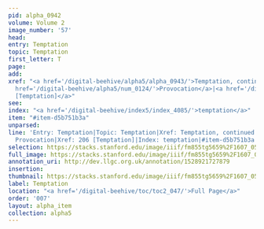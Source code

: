 ```yaml
---
pid: alpha_0942
volume: Volume 2
image_number: '57'
head: 
entry: Temptation
topic: Temptation
first_letter: T
page: 
add: 
xref: "<a href='/digital-beehive/alpha5/alpha_0943/'>Temptation, continued</a>|Instigation|<a
  href='/digital-beehive/alpha5/num_0124/'>Provocation</a>|<a href='/digital-beehive/num1/num_0216/'>206
  [Temptation]</a>"
see: 
index: "<a href='/digital-beehive/index5/index_4085/'>temptation</a>"
item: "#item-d5b751b3a"
unparsed: 
line: 'Entry: Temptation|Topic: Temptation|Xref: Temptation, continued|Xref: Instigation|Xref:
  Provocation|Xref: 206 [Temptation]|Index: temptation|#item-d5b751b3a'
selection: https://stacks.stanford.edu/image/iiif/fm855tg5659%2F1607_0524/360,4572,3154,565/full/0/default.jpg
full_image: https://stacks.stanford.edu/image/iiif/fm855tg5659%2F1607_0524/full/full/0/default.jpg
annotation_uri: http://dev.llgc.org.uk/annotation/1528921727879
insertion: 
thumbnail: https://stacks.stanford.edu/image/iiif/fm855tg5659%2F1607_0524/360,4572,600,180/250,/0/default.jpg
label: Temptation
location: "<a href='/digital-beehive/toc/toc2_047/'>Full Page</a>"
order: '007'
layout: alpha_item
collection: alpha5
---
```

